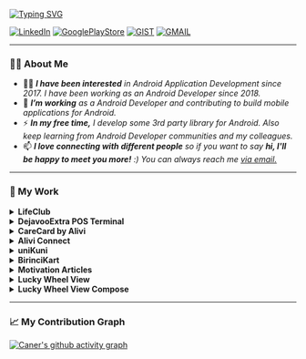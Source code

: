 <div id="header">

[![Typing SVG](https://readme-typing-svg.demolab.com?font=Mona+Sans&size=25&duration=1000&pause=1000&color=0f80c1&multiline=true&width=510&height=70&lines=hey+there%2C+I'm+Caner;Senior+Android+Developer)](https://git.io/typing-svg)

[![LinkedIn](https://img.shields.io/badge/LinkedIn-0A66C2?style=flat&logo=linkedin&logoColor=white)](https://linkedin.com/in/caneryilmaz52)
[![GooglePlayStore](https://img.shields.io/badge/Google_Play-414141?style=flat&logo=google-play&logoColor=white)](https://play.google.com/store/apps/dev?id=9004369121461433220)
[![GIST](https://img.shields.io/badge/GitHub_Gist-100000?style=flat&logo=github&logoColor=white)](https://gist.github.com/caneryilmaz52)
[![GMAIL](https://img.shields.io/badge/Gmail-EA4335?style=flat&logo=gmail&logoColor=white)](mailto:caneryilmaz.apps@gmail.com)


---

### 👨‍💻 About Me

- 🙋‍♂️ <em><b>I have been interested</b> in Android Application Development since 2017. I have been working as an Android Developer since 2018.</em>
- 🔨 <em><b>I’m working</b> as a Android Developer and contributing to build mobile applications for Android.</em>
- ⚡ <em><b>In my free time,</b> I develop some 3rd party library for Android. Also keep learning from Android Developer communities and my colleagues.</em>
- 📫 <em><b>I love connecting with different people</b> so if you want to say <b>hi, I'll be happy to meet you more!</b> :)  You can always reach me <a href="mailto:caneryilmaz.apps@gmail.com">via email.</a></em>
---

### 💪 My Work

<details>
<summary><b>LifeClub</b></summary><br>
<b>LifeClub SuperApp</b>, Turkey's first and only brand offering <em>phygital*</em> health management services, designed to guide individuals and institutions on their healthy living journeys. It is a personalized health ecosystem.</br></br><b>*Phygital:</b> Providing an integrated experience by bringing together physical and digital elements.<br><br>

- <b>Website:</b> <a href="https://lifeclubapp.com/">LifeClub</a>
- <b>GooglePlay Store:</b> <a href="https://play.google.com/store/apps/details?id=com.extraloyalty.lifeclub">GooglePlay</a> 
</details>

<details>
<summary><b>DejavooExtra POS Terminal</b></summary><br>
<b>DejavooExtra POS Terminal</b> empowers businesses to accept payments, redeem points, manage approved products, onboard members, and boost loyalty with personalized receipts—all while seamlessly handling multiple payment options.<br><br>

- <b>Website:</b> <a href="https://extra360.io/dejavoo/">DejavooExtra</a>
</details>

<details>
<summary><b>CareCard by Alivi</b></summary><br>
<b>CareCard by Alivi</b> Mobile App is developed for <em>CareCard</em> Members to enjoy their health allowance and benefits. Through the <em>CareCard by Alivi</em> mobile app, members can use their available health allowance virtually without needing a card at participating providers, have access to <em>CareCard</em> services and request their physical card to be sent to their preferred address with the ease of the Mobile Application.<br><br>

- <b>Website:</b> <a href="https://extra360.io/alivi-health-group/">Alivi Health Group - Extra360</a>
</details>

<details>
<summary><b>Alivi Connect</b></summary><br>
<b>Alivi Connect</b> Application is the channel of benefit redemption within <em>Alivi Provider Network.</em>
It is for the use of the <em>Alivi Providers</em>, for accepting <em>CareCard Member</em> allowance redemptions via the <em>Member’s CareCard Physical Cards</em> or <em>CareCard Mobile</em> app.<br><br>

- <b>Website:</b> <a href="https://extra360.io/alivi-health-group/">Alivi Health Group - Extra360</a>
</details>

<details>
<summary><b>uniKuni</b></summary><br>
<b>uniKuni</b> is a “<em>Smart Shopping</em> and <em>Living Applications</em> Mobile Platform” that offers special advantages only for University Students. If you are a university student, download <em>uniKuni</em> to your phone and start benefiting from constantly renewed attractive and dynamic offers from food to entertainment, fashion to travel, home needs to technology.<br><br>

- <b>Website:</b> <a href="https://www.unikuni.com/">uniKuni</a>
- <b>GooglePlay Store:</b> <a href="https://play.google.com/store/apps/details?id=com.creatif.unikuni">GooglePlay</a>   
</details>

<details>
<summary><b>BirinciKart</b></summary><br>
<b>Birincikart</b> mobile application is a platform specially prepared for <em>İnci Akü Retail Sales Points.</em> <em>Birincikart</em> mobile application offers many different functions and advantages. You earn points from battery stock entry and battery sales, and you can easily keep track of your stock.
You can access the latest news about <em>İnci Akü</em> while following the campaigns with personalized campaign notifications.<br><br>

- <b>Website:</b> <a href="https://www.birincikart.com/">BirinciKart</a>
- <b>Website:</b> <a href="https://extra360.io/inci-gs-yuasa/">İnci GS Yuasa - Extra360</a>
- <b>GooglePlay Store:</b> <a href="https://play.google.com/store/apps/details?id=creatif.com.inciaku">GooglePlay</a>   
</details>

<details>
<summary><b>Motivation Articles</b></summary><br>
Motivation is an important force that affects our behavior; Encourages us to work and makes us move towards a specific goal or purpose. For your dreams, for your life, for your future. Sometimes in life we may feel weak and unhappy. By motivating yourself, you will feel better, happy and strong. It is a long and difficult process to reach our dreams. In this process we can motivate you and support you. You may have failed at work, in exams or in daily life. If you are looking for something to motivate you again, this application may be an option for you.<br><br>

- <b>GooglePlay Store:</b> <a href="https://play.google.com/store/apps/details?id=com.caneryilmaz.pc.proje1">GooglePlay</a>   
</details>

<details>
<summary><b>Lucky Wheel View</b></summary><br>
A custom lightweight component that displays a Lucky Wheel developed with Kotlin. Features easy customize of colors , text, icon, arrow, animation, rotation and addition of items and it's very easy to integrate in your application.<br><br>

- <b>Website:</b> <a href="https://github.com/caneryilmaz52/LuckyWheelView">LuckyWheelView</a>   
</details>


<details>
<summary><b>Lucky Wheel View Compose</b></summary><br>
A custom lightweight component that displays a Lucky Wheel developed with Kotlin and Jetpack Compose. Features easy customize of colors , text, icon, arrow, animation, rotation and addition of items and it's very easy to integrate in your application.<br><br>

- <b>Website:</b> <a href="https://github.com/caneryilmaz52/LuckyWheelViewCompose">LuckyWheelViewCompose</a>   
</details>

---

### 📈 My Contribution Graph

[![Caner's github activity graph](https://github-readme-activity-graph.vercel.app/graph?username=caneryilmaz52&theme=github-compact&area=true&area_color=00ff00&custom_title=Caner's%20Contribution%20Graph)](https://github.com/ashutosh00710/github-readme-activity-graph)


<!--
**caneryilmaz52/caneryilmaz52** is a ✨ _special_ ✨ repository because its `README.md` (this file) appears on your GitHub profile.

Here are some ideas to get you started:

- 🔭 I’m currently working on ...
- 🌱 I’m currently learning ...
- 👯 I’m looking to collaborate on ...
- 🤔 I’m looking for help with ...
- 💬 Ask me about ...
- 📫 How to reach me: ...
- 😄 Pronouns: ...
- ⚡ Fun fact: ...
-->

